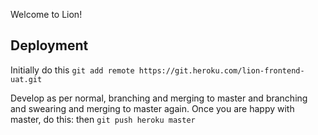 Welcome to Lion!

## Deployment

Initially do this `git add remote https://git.heroku.com/lion-frontend-uat.git`

Develop as per normal, branching and merging to master and branching and swearing and merging to master again. Once you are happy with master, do this:
then `git push heroku master`
